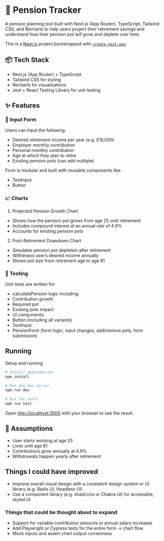 # 🧓 Pension Tracker
A pension planning tool built with Next.js (App Router), TypeScript, Tailwind CSS, and Recharts to help users project their retirement savings and understand how their pension pot will grow and deplete over time.

This is a [Next.js](https://nextjs.org) project bootstrapped with [`create-next-app`](https://nextjs.org/docs/app/api-reference/cli/create-next-app).

## 📦 Tech Stack
*	Next.js (App Router) + TypeScript
*	Tailwind CSS for styling
*	Recharts for visualisations
*	Jest + React Testing Library for unit testing

## ✨ Features

### 🔢 Input Form

Users can input the following:
* Desired retirement income per year (e.g. £16,000)
* Employer monthly contribution
* Personal monthly contribution
* Age at which they plan to retire
* Existing pension pots (can add multiple)

Form is modular and built with reusable components like:
* TextInput
* Button

### 📈 Charts

1. Projected Pension Growth Chart
* Shows how the pension pot grows from age 25 until retirement
* Includes compound interest at an annual rate of 4.9%
* Accounts for existing pension pots

2. Post-Retirement Drawdown Chart
* Simulates pension pot depletion after retirement
* Withdraws user’s desired income annually
* Shows pot size from retirement age to age 81

### 🔬 Testing

Unit tests are written for:
* calculatePension logic including:
* Contribution growth
* Required pot
* Existing pots impact
* UI components:
* Button (including all variants)
* TextInput
* PensionForm (form logic, input changes, add/remove pots, form submission)

## Running
Setup and running

```bash
# Install dependencies
npm install

# Run the dev server
npm run dev

# Run the tests
npm run test
```

Open [http://localhost:3000](http://localhost:3000) with your browser to see the result.

## 🧠 Assumptions
* User starts working at age 25
* Lives until age 81
* Contributions grow annually at 4.9%
* Withdrawals happen yearly after retirement

## Things I could have improved
* Improve overall visual design with a consistent design system or UI library (e.g. Radix UI, Headless UI)
* Use a component library (e.g. shadcn/ui or Chakra UI) for accessible, styled UI

### Things that could be thought about to expand
* Support for variable contribution amounts or annual salary increases
* Add Playwright or Cypress tests for the entire form → chart flow
* Mock inputs and assert chart output correctness
